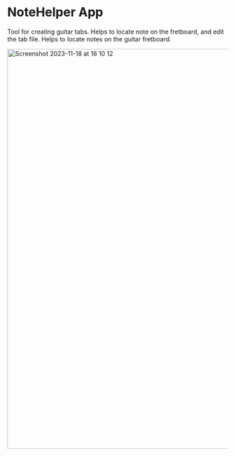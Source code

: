 # NoteHelper App

Tool for creating guitar tabs. Helps to locate note on the fretboard, and edit the tab file.
Helps to locate notes on the guitar fretboard.

<img width="912" alt="Screenshot 2023-11-18 at 16 10 12" src="https://github.com/xeweva/NoteHelper-App/assets/54597813/331537d8-d053-4bff-8104-230792d1ea52">

